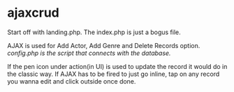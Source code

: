 # ajaxcrud

Start off with landing.php. The index.php is just a bogus file.


AJAX is used for Add Actor, Add Genre and Delete Records option. *config.php is the script that connects with the database.* 

If the pen icon under action(in UI) is used to update the record it would do in the classic way. If AJAX has to be fired to just go inline, tap on any record you wanna edit and click outside once done.
